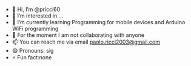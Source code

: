 - 👋 Hi, I’m @pricci60
- 👀 I’m interested in ...
- 🌱 I’m currently learning Programming for mobile devices and Arduino WiFi programming
- 💞️ For the moment I am not collaborating with anyone
- 📫 You can reach me via email paolo.ricci2003@gmail.com
- 😄 Pronouns: sig
- ⚡ Fun fact:none
<!---
pricci60/pricci60 is a ✨ special ✨ repository because its `README.md` (this file) appears on your GitHub profile.
You can click the Preview link to take a look at your changes.
--->

